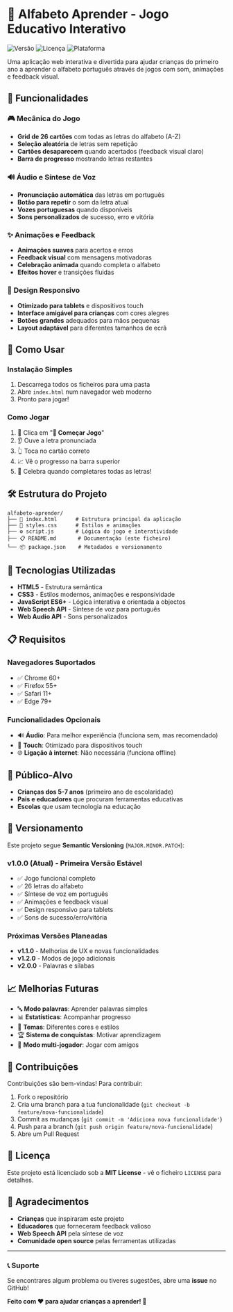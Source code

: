 # 🎯 Alfabeto Aprender - Jogo Educativo Interativo

![Versão](https://img.shields.io/badge/versão-1.0.0-blue)
![Licença](https://img.shields.io/badge/licença-MIT-green)
![Plataforma](https://img.shields.io/badge/plataforma-Web%2FTablet-orange)

Uma aplicação web interativa e divertida para ajudar crianças do primeiro ano a aprender o alfabeto português através de jogos com som, animações e feedback visual.

## 🌟 Funcionalidades

### 🎮 **Mecânica do Jogo**
- **Grid de 26 cartões** com todas as letras do alfabeto (A-Z)
- **Seleção aleatória** de letras sem repetição
- **Cartões desaparecem** quando acertados (feedback visual claro)
- **Barra de progresso** mostrando letras restantes

### 🔊 **Áudio e Síntese de Voz**
- **Pronunciação automática** das letras em português
- **Botão para repetir** o som da letra atual
- **Vozes portuguesas** quando disponíveis
- **Sons personalizados** de sucesso, erro e vitória

### ✨ **Animações e Feedback**
- **Animações suaves** para acertos e erros
- **Feedback visual** com mensagens motivadoras
- **Celebração animada** quando completa o alfabeto
- **Efeitos hover** e transições fluidas

### 📱 **Design Responsivo**
- **Otimizado para tablets** e dispositivos touch
- **Interface amigável para crianças** com cores alegres
- **Botões grandes** adequados para mãos pequenas
- **Layout adaptável** para diferentes tamanhos de ecrã

## 🚀 Como Usar

### **Instalação Simples**
1. Descarrega todos os ficheiros para uma pasta
2. Abre `index.html` num navegador web moderno
3. Pronto para jogar!

### **Como Jogar**
1. 🎯 Clica em "**🚀 Começar Jogo**"
2. 👂 Ouve a letra pronunciada
3. 👆 Toca no cartão correto
4. 📈 Vê o progresso na barra superior
5. 🎉 Celebra quando completares todas as letras!

## 🛠 Estrutura do Projeto

```
alfabeto-aprender/
├── 📄 index.html      # Estrutura principal da aplicação
├── 🎨 styles.css      # Estilos e animações
├── ⚙️ script.js       # Lógica do jogo e interatividade
├── 📋 README.md       # Documentação (este ficheiro)
└── 📦 package.json    # Metadados e versionamento
```

## 🔧 Tecnologias Utilizadas

- **HTML5** - Estrutura semântica
- **CSS3** - Estilos modernos, animações e responsividade
- **JavaScript ES6+** - Lógica interativa e orientada a objectos
- **Web Speech API** - Síntese de voz para português
- **Web Audio API** - Sons personalizados

## 📋 Requisitos

### **Navegadores Suportados**
- ✅ Chrome 60+
- ✅ Firefox 55+
- ✅ Safari 11+
- ✅ Edge 79+

### **Funcionalidades Opcionais**
- 🔊 **Áudio**: Para melhor experiência (funciona sem, mas recomendado)
- 📱 **Touch**: Otimizado para dispositivos touch
- 🌐 **Ligação à internet**: Não necessária (funciona offline)

## 🎯 Público-Alvo

- **Crianças dos 5-7 anos** (primeiro ano de escolaridade)
- **Pais e educadores** que procuram ferramentas educativas
- **Escolas** que usam tecnologia na educação

## 🔄 Versionamento

Este projeto segue **Semantic Versioning** (`MAJOR.MINOR.PATCH`):

### **v1.0.0** (Atual) - Primeira Versão Estável
- ✅ Jogo funcional completo
- ✅ 26 letras do alfabeto
- ✅ Síntese de voz em português
- ✅ Animações e feedback visual
- ✅ Design responsivo para tablets
- ✅ Sons de sucesso/erro/vitória

### **Próximas Versões Planeadas**
- **v1.1.0** - Melhorias de UX e novas funcionalidades
- **v1.2.0** - Modos de jogo adicionais
- **v2.0.0** - Palavras e sílabas

## 📈 Melhorias Futuras

- 🔤 **Modo palavras**: Aprender palavras simples
- 📊 **Estatísticas**: Acompanhar progresso
- 🎨 **Temas**: Diferentes cores e estilos
- 🏆 **Sistema de conquistas**: Motivar aprendizagem
- 👥 **Modo multi-jogador**: Jogar com amigos

## 🤝 Contribuições

Contribuições são bem-vindas! Para contribuir:

1. Fork o repositório
2. Cria uma branch para a tua funcionalidade (`git checkout -b feature/nova-funcionalidade`)
3. Commit as mudanças (`git commit -m 'Adiciona nova funcionalidade'`)
4. Push para a branch (`git push origin feature/nova-funcionalidade`)
5. Abre um Pull Request

## 📄 Licença

Este projeto está licenciado sob a **MIT License** - vê o ficheiro `LICENSE` para detalhes.

## 🙏 Agradecimentos

- **Crianças** que inspiraram este projeto
- **Educadores** que forneceram feedback valioso
- **Web Speech API** pela síntese de voz
- **Comunidade open source** pelas ferramentas utilizadas

---

### 📞 Suporte

Se encontrares algum problema ou tiveres sugestões, abre uma **issue** no GitHub!

**Feito com ❤️ para ajudar crianças a aprender! 🌟**
